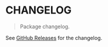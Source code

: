 # CHANGELOG

> Package changelog.

See [GitHub Releases](https://github.com/stdlib-js/array-base-unary5d/releases) for the changelog.